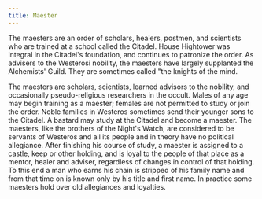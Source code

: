 ```yaml
---
title: Maester
---
```


The maesters are an order of scholars, healers, postmen, and scientists who are trained at a school called the Citadel. House Hightower was integral in the Citadel's foundation, and continues to patronize the order. As advisers to the Westerosi nobility, the maesters have largely supplanted the Alchemists' Guild. They are sometimes called "the knights of the mind.

The maesters are scholars, scientists, learned advisors to the nobility, and occasionally pseudo-religious researchers in the occult. Males of any age may begin training as a maester; females are not permitted to study or join the order. Noble families in Westeros sometimes send their younger sons to the Citadel. A bastard may study at the Citadel and become a maester. The maesters, like the brothers of the Night's Watch, are considered to be servants of Westeros and all its people and in theory have no political allegiance. After finishing his course of study, a maester is assigned to a castle, keep or other holding, and is loyal to the people of that place as a mentor, healer and adviser, regardless of changes in control of that holding. To this end a man who earns his chain is stripped of his family name and from that time on is known only by his title and first name. In practice some maesters hold over old allegiances and loyalties. 


